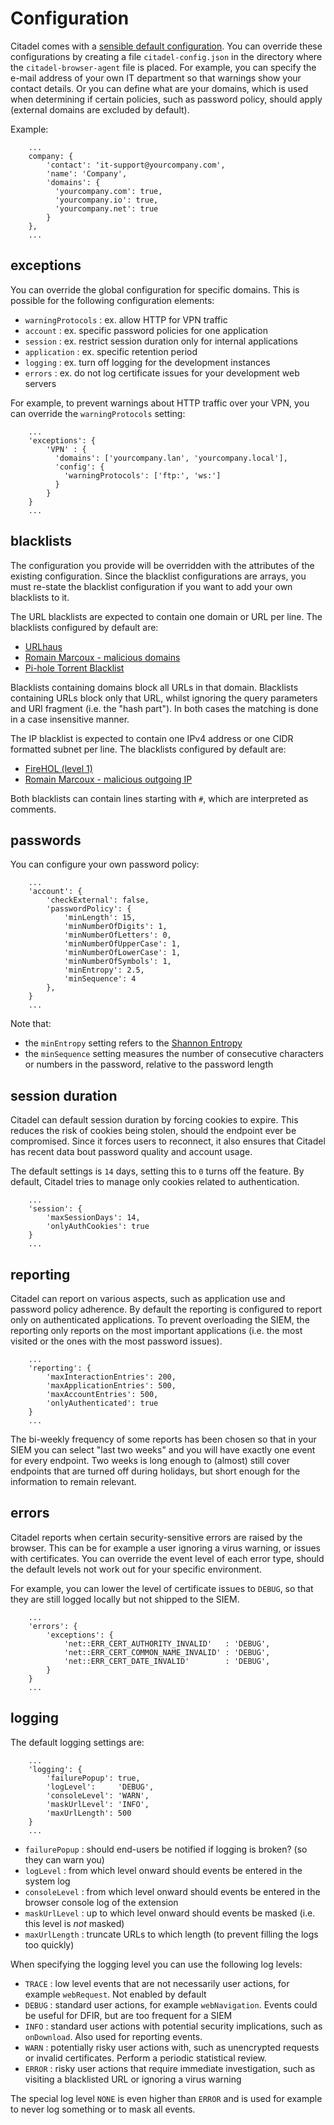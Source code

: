 # Configuration
Citadel comes with a [sensible default configuration](/config.js). You can override these configurations by creating a file `citadel-config.json` in the directory where the `citadel-browser-agent` file is placed. For example, you can specify the e-mail address of your own IT department so that warnings show your contact details. Or you can define what are your domains, which is used when determining if certain policies, such as password policy, should apply (external domains are excluded by default).

Example:

```
    ...
    company: {
        'contact': 'it-support@yourcompany.com',
        'name': 'Company',
        'domains': {
          'yourcompany.com': true,
          'yourcompany.io': true,
          'yourcompany.net': true
        }
    },
    ...
```

## exceptions
You can override the global configuration for specific domains. This is possible for the following configuration elements:
* `warningProtocols` : ex. allow HTTP for VPN traffic
* `account` : ex. specific password policies for one application
* `session` : ex. restrict session duration only for internal applications
* `application` : ex. specific retention period
* `logging` : ex. turn off logging for the development instances
* `errors` : ex. do not log certificate issues for your development web servers

For example, to prevent warnings about HTTP traffic over your VPN, you can override the `warningProtocols` setting:
```
    ...
    'exceptions': {
        'VPN' : {
          'domains': ['yourcompany.lan', 'yourcompany.local'],
          'config': {
            'warningProtocols': ['ftp:', 'ws:']
          }
        }
    }
    ...
```

## blacklists
The configuration you provide will be overridden with the attributes of the existing configuration. Since the blacklist configurations are arrays, you must re-state the blacklist configuration if you want to add your own blacklists to it.

The URL blacklists are expected to contain one domain or URL per line. The blacklists configured by default are:
* [URLhaus](https://urlhaus.abuse.ch/)
* [Romain Marcoux - malicious domains](https://github.com/romainmarcoux/malicious-domains)
* [Pi-hole Torrent Blacklist](https://github.com/sakib-m/Pi-hole-Torrent-Blocklist)

Blacklists containing domains block all URLs in that domain. Blacklists containing URLs block only that URL, whilst ignoring the query parameters and URI fragment (i.e. the "hash part"). In both cases the matching is done in a case insensitive manner.

The IP blacklist is expected to contain one IPv4 address or one CIDR formatted subnet per line. The blacklists configured by default are:
* [FireHOL (level 1)](https://iplists.firehol.org/?ipset=firehol_level1)
* [Romain Marcoux - malicious outgoing IP](https://github.com/romainmarcoux/malicious-outgoing-ip)

Both blacklists can contain lines starting with `#`, which are interpreted as comments.

## passwords
You can configure your own password policy: 

```
    ...
    'account': {
        'checkExternal': false,
        'passwordPolicy': {
            'minLength': 15,
            'minNumberOfDigits': 1,
            'minNumberOfLetters': 0,
            'minNumberOfUpperCase': 1,
            'minNumberOfLowerCase': 1,
            'minNumberOfSymbols': 1,
            'minEntropy': 2.5,
            'minSequence': 4
        },
    }
    ...
```

Note that:
* the `minEntropy` setting refers to the [Shannon Entropy](https://en.wikipedia.org/wiki/Entropy_(information_theory))
* the `minSequence` setting measures the number of consecutive characters or numbers in the password, relative to the password length

## session duration
Citadel can default session duration by forcing cookies to expire. This reduces the risk of cookies being stolen, should the endpoint ever be compromised. Since it forces users to reconnect, it also ensures that Citadel has recent data bout password quality and account usage.

The default settings is `14` days, setting this to `0` turns off the feature. By default, Citadel tries to manage only cookies related to authentication.

```
    ...
    'session': {
        'maxSessionDays': 14,
        'onlyAuthCookies': true
    }
    ...
```

## reporting
Citadel can report on various aspects, such as application use and password policy adherence. By default the reporting is configured to report only on authenticated applications. To prevent overloading the SIEM, the reporting only reports on the most important applications (i.e. the most visited or the ones with the most password issues).

```
    ...
    'reporting': {
        'maxInteractionEntries': 200,
        'maxApplicationEntries': 500,
        'maxAccountEntries': 500,
        'onlyAuthenticated': true
    }
    ...
```

The bi-weekly frequency of some reports has been chosen so that in your SIEM you can select "last two weeks" and you will have exactly one event for every endpoint. Two weeks is long enough to (almost) still cover endpoints that are turned off during holidays, but short enough for the information to remain relevant.

## errors
Citadel reports when certain security-sensitive errors are raised by the browser. This can be for example a user ignoring a virus warning, or issues with certificates. You can override the event level of each error type, should the default levels not work out for your specific environment.

For example, you can lower the level of certificate issues to `DEBUG`, so that they are still logged locally but not shipped to the SIEM.
```
    ...
    'errors': {
        'exceptions': {
            'net::ERR_CERT_AUTHORITY_INVALID'   : 'DEBUG',
            'net::ERR_CERT_COMMON_NAME_INVALID' : 'DEBUG',
            'net::ERR_CERT_DATE_INVALID'        : 'DEBUG',
        }
    }
    ...
```

## logging
The default logging settings are:
```
    ...
    'logging': {
        'failurePopup': true,
        'logLevel':     'DEBUG',
        'consoleLevel': 'WARN',
        'maskUrlLevel': 'INFO',
        'maxUrlLength': 500
    }
    ...
```
* `failurePopup` : should end-users be notified if logging is broken? (so they can warn you)
* `logLevel` : from which level onward should events be entered in the system log
* `consoleLevel` : from which level onward should events be entered in the browser console log of the extension
* `maskUrlLevel` : up to which level onward should events be masked (i.e. this level is *not* masked)
* `maxUrlLength` : truncate URLs to which length (to prevent filling the logs too quickly)

When specifying the logging level you can use the following log levels:
* `TRACE` : low level events that are not necessarily user actions, for example `webRequest`. Not enabled by default
* `DEBUG` : standard user actions, for example `webNavigation`. Events could be useful for DFIR, but are too frequent for a SIEM
* `INFO` : standard user actions with potential security implications, such as `onDownload`. Also used for reporting events.
* `WARN` : potentially risky user actions with, such as unencrypted requests or invalid certificates. Perform a periodic statistical review.
* `ERROR` : risky user actions that require immediate investigation, such as visiting a blacklisted URL or ignoring a virus warning

The special log level `NONE` is even higher than `ERROR` and is used for example to never log something or to mask all events.